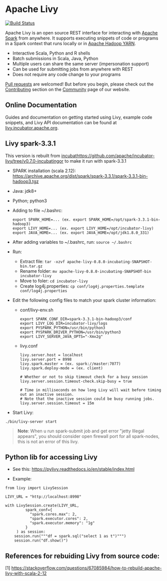 # Apache Livy

[![Build Status](https://travis-ci.org/apache/incubator-livy.svg?branch=master)](https://travis-ci.org/apache/incubator-livy)

Apache Livy is an open source REST interface for interacting with
[Apache Spark](http://spark.apache.org) from anywhere. It supports executing snippets of code or
programs in a Spark context that runs locally or in
[Apache Hadoop YARN](http://hadoop.apache.org/docs/current/hadoop-yarn/hadoop-yarn-site/YARN.html).

* Interactive Scala, Python and R shells
* Batch submissions in Scala, Java, Python
* Multiple users can share the same server (impersonation support)
* Can be used for submitting jobs from anywhere with REST
* Does not require any code change to your programs

[Pull requests](https://github.com/apache/incubator-livy/pulls) are welcomed! But before you begin,
please check out the [Contributing](http://livy.incubator.apache.org/community#Contributing)
section on the [Community](http://livy.incubator.apache.org/community) page of our website.

## Online Documentation

Guides and documentation on getting started using Livy, example code snippets, and Livy API
documentation can be found at [livy.incubator.apache.org](http://livy.incubator.apache.org).

## Livy spark-3.3.1

This version is rebuilt from [incubathttps://github.com/apache/incubator-livy/tree/v0.7.0-incubatingor](https://github.com/apache/incubator-livy/tree/v0.7.0-incubating) to make it run with spark-3.3.1

- SPARK installation (scala 2.12): https://archive.apache.org/dist/spark/spark-3.3.1/spark-3.3.1-bin-hadoop3.tgz
- Java: jdk8+
- Python; python3
- Adding to file ~/.bashrc:
  ```
  export SPARK_HOME=... (ex. export SPARK_HOME=/opt/spark-3.3.1-bin-hadoop3)
  export LIVY_HOME=... (ex. export LIVY_HOME=/opt/incubator-livy)
  export JAVA_HOME=... (ex. export JAVA_HOME=/opt/jdk1.8.0_331)
  ```
- After adding variables to ~/.bashrc, run: `source ~/.bashrc`
- Run: 
  
  * Extract file: `tar -xzvf apache-livy-0.8.0-incubating-SNAPSHOT-bin.tar.gz`
  * Rename folder: `mv apache-livy-0.8.0-incubating-SNAPSHOT-bin incubator-livy`
  * Move to foler: `cd incubator-livy`
  * Create log4j.properties: `cp conf/log4j.properties.template conf/log4j.properties`
  
- Edit the following config files to match your spark cluster information: 
  - conf/livy-env.sh
    ```
    export SPARK_CONF_DIR=spark-3.3.1-bin-hadoop3/conf
    export LIVY_LOG_DIR=incubator-livy/logs
    export PYSPARK_PYTHON=/usr/bin/python3
    export PYSPARK_DRIVER_PYTHON=/usr/bin/python3
    export LIVY_SERVER_JAVA_OPTS="-Xmx2g"

    ```
  - livy.conf
    ```
    livy.server.host = localhost
    livy.server.port = 8998
    livy.spark.master = (ex. spark://master:7077)
    livy.spark.deploy-mode = (ex. client)

    # Whether or not to skip timeout check for a busy session
    livy.server.session.timeout-check.skip-busy = true

    # Time in milliseconds on how long Livy will wait before timing out an inactive session.
    # Note that the inactive session could be busy running jobs.    
    livy.server.session.timeout = 15m
    ```

- Start Livy:
 ```
 ./bin/livy-server start
 ```

> **Note**:
When u run spark-submit job and get error "jetty Illegal appears", you should consider open firewall port for all spark-nodes, this is not an error of this livy.
 
## Python lib for accessing Livy

- See this: https://pylivy.readthedocs.io/en/stable/index.html

- Example:
```
from livy import LivySession

LIVY_URL = "http://localhost:8998"

with LivySession.create(LIVY_URL,
         spark_conf={
           "spark.cores.max": 2,
           "spark.executor.cores": 2,
           "spark.executor.memory": "1g"
         }
     ) as session:
    session.run("""df = spark.sql("select 1 as t")""")
    session.run("df.show()")

```

## References for rebuiding Livy from source code:
[1] https://stackoverflow.com/questions/67085984/how-to-rebuild-apache-livy-with-scala-2-12
